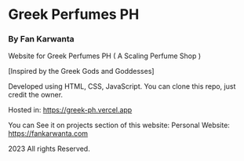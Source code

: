 # Greek Perfumes PH
### By Fan Karwanta
Website for Greek Perfumes PH ( A Scaling Perfume Shop )

[Inspired by the Greek Gods and Goddesses]

Developed using HTML, CSS, JavaScript.
You can clone this repo, just credit the owner.

Hosted in: https://greek-ph.vercel.app


You can See it on projects section of this website:
Personal Website: https://fankarwanta.com

2023 All rights Reserved.
